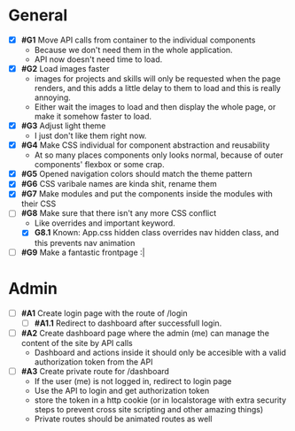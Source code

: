 # General

-   [x] **#G1** Move API calls from container to the individual components
    -   Because we don't need them in the whole application.
    -   API now doesn't need time to load.
-   [x] **#G2** Load images faster
    -   images for projects and skills will only be requested when the page renders, and this adds a little delay to them to load and this is really annoying.
    -   Either wait the images to load and then display the whole page, or make it somehow faster to load.
-   [x] **#G3** Adjust light theme
    -   I just don't like them right now.
-   [x] **#G4** Make CSS individual for component abstraction and reusability
    -   At so many places components only looks normal, because of outer components' flexbox or some crap.
-   [x] **#G5** Opened navigation colors should match the theme pattern
-   [x] **#G6** CSS varibale names are kinda shit, rename them
-   [x] **#G7** Make modules and put the components inside the modules with their CSS
-   [ ] **#G8** Make sure that there isn't any more CSS conflict
    -   Like overrides and important keyword.
    -   [x] **G8.1** Known: App.css hidden class overrides nav hidden class, and this prevents nav animation
-   [ ] **#G9** Make a fantastic frontpage :|

# Admin

-   [ ] **#A1** Create login page with the route of /login
    -   [ ] **#A1.1** Redirect to dashboard after successfull login.
-   [ ] **#A2** Create dashboard page where the admin (me) can manage the content of the site by API calls
    -   Dashboard and actions inside it should only be accesible with a valid authorization token from the API
-   [ ] **#A3** Create private route for /dashboard
    -   If the user (me) is not logged in, redirect to login page
    -   Use the API to login and get authorization token
    -   store the token in a http cookie (or in localstorage with extra security steps to prevent cross site scripting and other amazing things)
    -   Private routes should be animated routes as well
